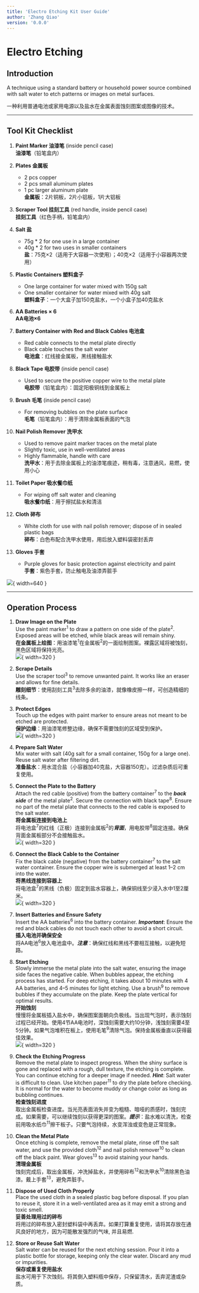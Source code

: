 ```yaml
---
title: 'Electro Etching Kit User Guide'
author: 'Zhang Qiao'
version: '0.0.0'
---
```


# Electro Etching  

## Introduction  
A technique using a standard battery or household power source combined with salt water to etch patterns or images on metal surfaces.  

一种利用普通电池或家用电源以及盐水在金属表面蚀刻图案或图像的技术。

---

## Tool Kit Checklist  

1. **Paint Marker 油漆笔** (inside pencil case)  
   **油漆笔**（铅笔盒内）  

2. **Plates 金属板**  
   - 2 pcs copper  
   - 2 pcs small aluminum plates  
   - 1 pc larger aluminum plate  
   **金属板**：2片铜板，2片小铝板，1片大铝板  

3. **Scraper Tool 挂刻工具** (red handle, inside pencil case)  
   **挂刻工具**（红色手柄，铅笔盒内）  

4. **Salt 盐**  
   - 75g * 2 for one use in a large container  
   - 40g * 2 for two uses in smaller containers  
   **盐**：75克×2（适用于大容器一次使用）；40克×2（适用于小容器两次使用）  

5. **Plastic Containers 塑料盒子**  
   - One large container for water mixed with 150g salt  
   - One smaller container for water mixed with 40g salt  
   **塑料盒子**：一个大盒子加150克盐水，一个小盒子加40克盐水  

6. **AA Batteries × 6**  
   **AA电池×6**  

7. **Battery Container with Red and Black Cables 电池盒**  
   - Red cable connects to the metal plate directly  
   - Black cable touches the salt water  
   **电池盒**：红线接金属板，黑线接触盐水  

8. **Black Tape 电胶带** (inside pencil case)  
   - Used to secure the positive copper wire to the metal plate  
   **电胶带**（铅笔盒内）：固定阳极铜线到金属板上  

9. **Brush 毛笔** (inside pencil case)  
   - For removing bubbles on the plate surface  
   **毛笔**（铅笔盒内）：用于清除金属板表面的气泡  

10. **Nail Polish Remover 洗甲水**  
    - Used to remove paint marker traces on the metal plate  
    - Slightly toxic, use in well-ventilated areas  
    - Highly flammable, handle with care  
    **洗甲水**：用于去除金属板上的油漆笔痕迹，稍有毒，注意通风，易燃，使用小心  

11. **Toilet Paper 吸水餐巾纸**  
    - For wiping off salt water and cleaning  
    **吸水餐巾纸**：用于擦拭盐水和清洁  

12. **Cloth 碎布**  
    - White cloth for use with nail polish remover; dispose of in sealed plastic bags  
    **碎布**：白色布配合洗甲水使用，用后放入塑料袋密封丢弃  

13. **Gloves 手套**  
    - Purple gloves for basic protection against electricity and paint  
    **手套**：紫色手套，防止触电及油漆弄脏手  

![](./media/electro_etching_toolkit_0_0_1.jpg){ width=640 }

---

## Operation Process    

1. **Draw Image on the Plate**  
   Use the paint marker<sup>1</sup> to draw a pattern on one side of the plate<sup>2</sup>. Exposed areas will be etched, while black areas will remain shiny.  
   **在金属板上绘图**：用油漆笔<sup>1</sup>在金属板<sup>2</sup>的一面绘制图案。裸露区域将被蚀刻，黑色区域将保持光亮。  
   ![](./media/electro_etching_step1.png){ width=320 }  

2. **Scrape Details**  
   Use the scraper tool<sup>3</sup> to remove unwanted paint. It works like an eraser and allows for fine details.  
   **雕刻细节**：使用刮刻工具<sup>3</sup>去除多余的油漆，就像橡皮擦一样，可创造精细的线条。  

3. **Protect Edges**  
   Touch up the edges with paint marker to ensure areas not meant to be etched are protected.  
   **保护边缘**：用油漆笔修整边缘，确保不需要蚀刻的区域受到保护。  
   ![](./media/electro_etching_step3.jpg){ width=320 }  

4. **Prepare Salt Water**  
   Mix water with salt (40g salt for a small container, 150g for a large one). Reuse salt water after filtering dirt.  
   **准备盐水**：用水混合盐（小容器加40克盐，大容器150克）。过滤杂质后可重复使用。  

5. **Connect the Plate to the Battery**  
   Attach the red cable (positive) from the battery container<sup>7</sup> to the ***back side*** of the metal plate<sup>2</sup>. Secure the connection with black tape<sup>8</sup>. Ensure no part of the metal plate that connects to the red cable is exposed to the salt water.  
   **将金属板连接到电池上**  
   将电池盒<sup>7</sup>的红线（正极）连接到金属板<sup>2</sup>的***背面***，用电胶带<sup>8</sup>固定连接。确保背面金属板部分不会接触盐水。  
   ![](./media/electro_etching_step5.jpg){ width=320 }  

6. **Connect the Black Cable to the Container**  
   Fix the black cable (negative) from the battery container<sup>7</sup> to the salt water container. Ensure the copper wire is submerged at least 1–2 cm into the water.  
   **将黑线连接到容器上**  
   将电池盒<sup>7</sup>的黑线（负极）固定到盐水容器上，确保铜线至少浸入水中1至2厘米。  
   ![](./media/electro_etching_step6.jpg){ width=320 }  

7. **Insert Batteries and Ensure Safety**  
   Insert the AA batteries<sup>6</sup> into the battery container. ***Important***: Ensure the red and black cables do not touch each other to avoid a short circuit.  
   **插入电池并确保安全**  
   将AA电池<sup>6</sup>放入电池盒中。***注意***：确保红线和黑线不要相互接触，以避免短路。  

8. **Start Etching**  
   Slowly immerse the metal plate into the salt water, ensuring the image side faces the negative cable. When bubbles appear, the etching process has started. For deep etching, it takes about 10 minutes with 4 AA batteries, and 4–5 minutes for light etching. Use a brush<sup>9</sup> to remove bubbles if they accumulate on the plate. Keep the plate vertical for optimal results.  
   **开始蚀刻**  
   慢慢将金属板插入盐水中，确保图案面朝向负极线。当出现气泡时，表示蚀刻过程已经开始。使用4节AA电池时，深蚀刻需要大约10分钟，浅蚀刻需要4至5分钟。如果气泡堆积在板上，使用毛笔<sup>9</sup>清除气泡。保持金属板垂直以获得最佳效果。  
   ![](./media/electro_etching_step8.jpg){ width=320 }  

9. **Check the Etching Progress**  
   Remove the metal plate to inspect progress. When the shiny surface is gone and replaced with a rough, dull texture, the etching is complete. You can continue etching for a deeper image if needed. ***Hint***: Salt water is difficult to clean. Use kitchen paper<sup>11</sup> to dry the plate before checking. It is normal for the water to become muddy or change color as long as bubbling continues.  
   **检查蚀刻进度**  
   取出金属板检查进度。当光亮表面消失并变为粗糙、暗哑的质感时，蚀刻完成。如果需要，可以继续蚀刻以获得更深的图案。***提示***：盐水难以清洗，检查前用吸水纸巾<sup>11</sup>擦干板子。只要气泡持续，水变浑浊或变色是正常现象。  

10. **Clean the Metal Plate**  
    Once etching is complete, remove the metal plate, rinse off the salt water, and use the provided cloth<sup>12</sup> and nail polish remover<sup>10</sup> to clean off the black paint. Wear gloves<sup>13</sup> to avoid staining your hands.  
    **清理金属板**  
    蚀刻完成后，取出金属板，冲洗掉盐水，并使用碎布<sup>12</sup>和洗甲水<sup>10</sup>清除黑色油漆。戴上手套<sup>13</sup>，避免弄脏手。  

11. **Dispose of Used Cloth Properly**  
    Place the used cloth in a sealed plastic bag before disposal. If you plan to reuse it, store it in a well-ventilated area as it may emit a strong and toxic smell.  
    **妥善处理用过的碎布**  
    将用过的碎布放入密封塑料袋中再丢弃。如果打算重复使用，请将其存放在通风良好的地方，因为可能散发强烈的气味, 并且易燃.  

12. **Store or Reuse Salt Water**  
    Salt water can be reused for the next etching session. Pour it into a plastic bottle for storage, keeping only the clear water. Discard any mud or impurities.  
    **保存或重复使用盐水**  
    盐水可用于下次蚀刻。将其倒入塑料瓶中保存，只保留清水，丢弃泥渣或杂质。  
